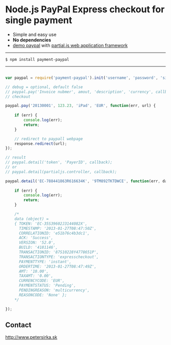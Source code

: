 Node.js PayPal Express checkout for single payment
==================================================

* Simple and easy use
* __No dependencies__
* [demo paypal](https://github.com/petersirka/partial.js/tree/master/examples/paypal) with [partial.js web application framework](https://github.com/petersirka/partial.js)

***

```text
$ npm install payment-paypal
```

***

```js

var paypal = require('payment-paypal').init('username', 'password', 'signature', 'return url', 'cancel url', [debug]);

// debug = optional, default false
// paypal.pay('Invoice nubmer', amout, 'description', 'currency', callback);
// checkout

paypal.pay('20130001', 123.23, 'iPad', 'EUR', function(err, url) {
	
	if (err) {
		console.log(err);
		return;
	}

	// redirect to paypall webpage
	response.redirect(url);
});

// result
// paypal.detail('token', 'PayerID', callback);
// or
// paypal.detail(partialjs.controller, callback);

paypal.detail('EC-788441863R616634K', '9TM892TKTDWCE', function(err, data) {
	
	if (err) {
		console.log(err);
		return;
	}

	/*
	data (object) =
	{ TOKEN: 'EC-35S39602J3144082X',
	  TIMESTAMP: '2013-01-27T08:47:50Z',
	  CORRELATIONID: 'e51b76c4b3dc1',
	  ACK: 'Success',
	  VERSION: '52.0',
	  BUILD: '4181146',
	  TRANSACTIONID: '87S10228Y4778651P',
	  TRANSACTIONTYPE: 'expresscheckout',
	  PAYMENTTYPE: 'instant',
	  ORDERTIME: '2013-01-27T08:47:49Z',
	  AMT: '10.00',
	  TAXAMT: '0.00',
	  CURRENCYCODE: 'EUR',
	  PAYMENTSTATUS: 'Pending',
	  PENDINGREASON: 'multicurrency',
	  REASONCODE: 'None' };
	*/

});

```

## Contact

<http://www.petersirka.sk>